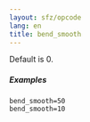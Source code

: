 ```yaml
---
layout: sfz/opcode
lang: en
title: bend_smooth
---
```

Default is 0.

##### Examples

```
bend_smooth=50
bend_smooth=10
```
